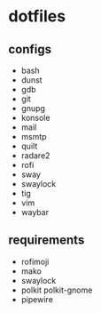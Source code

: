 # dotfiles

## configs
* bash
* dunst
* gdb
* git
* gnupg
* konsole
* mail
* msmtp
* quilt
* radare2
* rofi
* sway
* swaylock
* tig
* vim
* waybar

## requirements
* rofimoji
* mako
* swaylock
* polkit polkit-gnome
* pipewire
